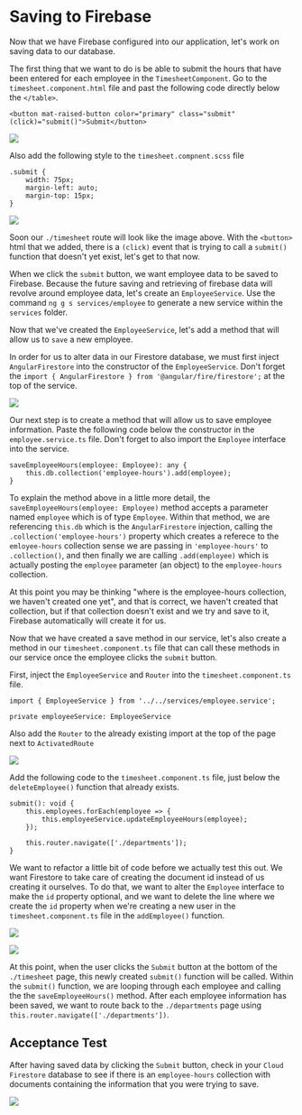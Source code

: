 # Saving to Firebase


Now that we have Firebase configured into our application, let's work on saving data to our database.

The first thing that we want to do is be able to submit the hours that have been entered for each employee in the `TimesheetComponent`. Go to the `timesheet.component.html` file and past the following code directly below the `</table>`.

`<button mat-raised-button color="primary" class="submit" (click)="submit()">Submit</button>`

![](img/submit_button.png)

Also add the following style to the `timesheet.compnent.scss` file

```
.submit {
    width: 75px;
    margin-left: auto;
    margin-top: 15px;
}
```

![](img/submit_ui.png)


Soon our `./timesheet` route will look like the image above. With the `<button>` html that we added, there is a `(click)` event that is trying to call a `submit()` function that doesn't yet exist, let's get to that now. 

When we click the `submit` button, we want employee data to be saved to Firebase. Because the future saving and retrieving of firebase data will revolve around employee data, let's create an `EmployeeService`. Use the command `ng g s services/employee` to generate a new service within the `services` folder. 

Now that we've created the `EmployeeService`, let's add a method that will allow us to `save` a new employee.

In order for us to alter data in our Firestore database, we must first inject `AngularFirestore` into the constructor of the `EmployeeService`. Don't forget the `import { AngularFirestore } from '@angular/fire/firestore';` at the top of the service.

![](img/firestore_injection.png)


Our next step is to create a method that will allow us to save employee information. Paste the following code below the constructor in the `employee.service.ts` file. Don't forget to also import the `Employee` interface into the service.

```
saveEmployeeHours(employee: Employee): any {
    this.db.collection('employee-hours').add(employee);
}
```

To explain the method above in a little more detail, the `saveEmployeeHours(employee: Employee)` method accepts a parameter named `employee` which is of type `Employee`. Within that method, we are referencing `this.db` which is the `AngularFirestore` injection, calling the `.collection('employee-hours')` property which creates a referece to the `emloyee-hours` collection sense we are passing in `'employee-hours'` to `.collection()`, and then finally we are calling `.add(employee)` which is actually posting the `employee` parameter (an object) to the `employee-hours` collection.

At this point you may be thinking "where is the employee-hours collection, we haven't created one yet", and that is correct, we haven't created that collection, but if that collection doesn't exist and we try and save to it, Firebase automatically will create it for us.

Now that we have created a save method in our service, let's also create a method in our `timesheet.component.ts` file that can call these methods in our service once the employee clicks the `submit` button.

First, inject the `EmployeeService` and `Router` into the `timesheet.component.ts` file.

`import { EmployeeService } from '../../services/employee.service';`

`private employeeService: EmployeeService`

Also add the `Router` to the already existing import at the top of the page next to `ActivatedRoute`

![](img/employee_service_injection.png)


Add the following code to the `timesheet.component.ts` file, just below the `deleteEmployee()` function that already exists.

```
submit(): void {
    this.employees.forEach(employee => {
        this.employeeService.updateEmployeeHours(employee);
    });

    this.router.navigate(['./departments']);
}
```

We want to refactor a little bit of code before we actually test this out. We want Firestore to take care of creating the document id instead of us creating it ourselves. To do that, we want to alter the `Employee` interface to make the `id` property optional, and we want to delete the line where we create the `id` property when we're creating a new user in the `timesheet.component.ts` file in the `addEmployee()` function.

![](img/optional_id.png)

![](img/delete_employee_id.png)


At this point, when the user clicks the `Submit` button at the bottom of the `./timesheet` page, this newly created `submit()` function will be called. Within the `submit()` function, we are looping through each employee and calling the the `saveEmployeeHours()` method. After each employee information has been saved, we want to route back to the `./departments` page using `this.router.navigate(['./departments'])`.


## Acceptance Test

After having saved data by clicking the `Submit` button, check in your `Cloud Firestore` database to see if there is an `employee-hours` collection with documents containing the information that you were trying to save.

![](img/cloud_firestore.png)



